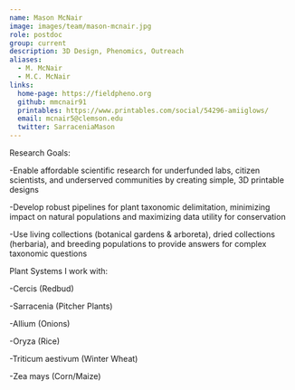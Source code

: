 ```yaml
---
name: Mason McNair
image: images/team/mason-mcnair.jpg
role: postdoc
group: current
description: 3D Design, Phenomics, Outreach
aliases:
  - M. McNair
  - M.C. McNair
links:
  home-page: https://fieldpheno.org
  github: mmcnair91
  printables: https://www.printables.com/social/54296-amiiglows/
  email: mcnair5@clemson.edu
  twitter: SarraceniaMason
---
```


Research Goals:

-Enable affordable scientific research for underfunded labs, citizen scientists, and underserved communities by creating simple, 3D printable designs

-Develop robust pipelines for plant taxonomic delimitation, minimizing impact on natural populations and maximizing data utility for conservation

-Use living collections (botanical gardens & arboreta), dried collections (herbaria), and breeding populations to provide answers for complex taxonomic questions

Plant Systems I work with:

-Cercis (Redbud)

-Sarracenia (Pitcher Plants)

-Allium (Onions)

-Oryza (Rice)

-Triticum aestivum (Winter Wheat)

-Zea mays (Corn/Maize)
